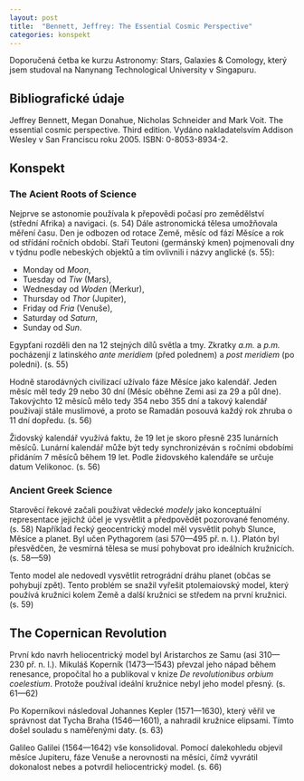 ```yaml
---
layout: post
title:  "Bennett, Jeffrey: The Essential Cosmic Perspective"
categories: konspekt
---
```

Doporučená četba ke kurzu Astronomy: Stars, Galaxies
& Comology, který jsem studoval na Nanynang Technological
University v Singapuru.

## Bibliografické údaje

Jeffrey Bennett, Megan Donahue, Nicholas Schneider and Mark
Voit. The essential cosmic perspective. Third edition.
Vydáno nakladatelsvím Addison Wesley v San Franciscu
roku 2005. ISBN: 0-8053-8934-2.

## Konspekt

### The Acient Roots of Science

Nejprve se astonomie používala k přepovědi počasí pro
zemědělství (střední Afrika) a navigaci. (s. 54)
Dále astronomická tělesa umožňovala měření času. Den je
odbozen od rotace Země, měsíc od fází Měsíce a rok od
střídání ročních období. Staří Teutoni (germánský kmen)
pojmenovali dny v týdnu podle nebeských objektů a tím
ovlivnili i názvy anglické (s. 55):

- Monday od *Moon*,
- Tuesday od *Tiw* (Mars), 
- Wednesday od *Woden* (Merkur),
- Thursday od *Thor* (Jupiter),
- Friday od *Fria* (Venuše),
- Saturday od *Saturn*,
- Sunday od *Sun*.

Egypťani rozděli den na 12 stejných dílů světla a tmy.
Zkratky *a.m.* a *p.m.* pocházenjí z latinského *ante
meridiem* (před polednem) a *post meridiem* (po poledni).
(s. 55)

Hodně starodávných civilizací užívalo fáze Měsíce jako
kalendář. Jeden měsíc měl tedy 29 nebo 30 dní (Měsíc oběhne
Zemi asi za 29 a půl dne). Takovýchto 12 měsíců mělo tedy
354 nebo 355 dní a takový kalendář použivají stále
muslimové, a proto se Ramadán posouvá každý rok zhruba o 11
dní dopředu. (s. 56)

Židovský kalendář využívá faktu, že 19 let je skoro přesně
235 lunárních měsíců. Lunární kalendář může být tedy
synchronizéván s ročními obdobími přidáním 7 měsíců během 19
let. Podle židovského kalendáře se určuje datum Velikonoc.
(s. 56)

### Ancient Greek Science

Starověcí řekové začali používat vědecké *modely* jako
konceptuální representace jejichž účel je vysvětlit
a předpovědět pozorované fenomény. (s. 58) Například
řecký geocentrický model měl vysvětlit pohyb Slunce, Měsíce
a planet. Byl učen Pythagorem (asi 570—495 př. n. l.).
Platón byl přesvědčen, že vesmírná tělesa se musí pohybovat
pro ideálních kružnicích. (s. 58—59)

Tento model ale nedovedl vysvětlit retrográdní dráhu planet
(občas se pohybují zpět). Tento problém se snažil vyřešit
ptolemaiovský model, který používá kružnici kolem Země
a další kružnici se středem na první kružnici. (s. 59)

## The Copernican Revolution

První kdo navrh heliocentrický model byl Aristarchos ze Samu
(asi 310—230 př. n. l.). Mikuláš Koperník (1473—1543)
převzal jeho nápad během renesance, propočítal ho
a publikoval v knize *De revolutionibus orbium coelestium*.
Protože používal ideální kružnice nebyl jeho model přesný.
(s. 61—62)

Po Koperníkovi následoval Johannes Kepler (1571—1630), který
věřil ve správnost dat Tycha Braha (1546—1601), a nahradil
kružnice elipsami. Tímto došel souladu s naměřenými daty.
(s. 63)

Galileo Galilei (1564—1642) vše konsolidoval. Pomocí
dalekohledu objevil měsíce Jupiteru, fáze Venuše
a nerovnosti na měsíci, čímž vyvrátil dokonalost nebes
a potvrdil heliocentrický model. (s. 66)
